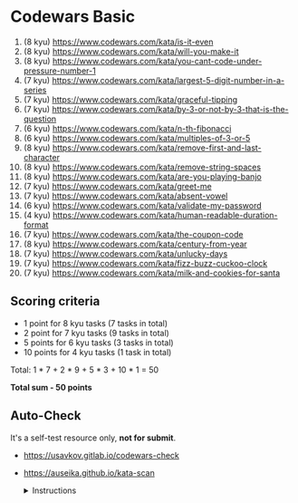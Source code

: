 # Codewars Basic

1. (8 kyu) https://www.codewars.com/kata/is-it-even
2. (8 kyu) https://www.codewars.com/kata/will-you-make-it
3. (8 kyu) https://www.codewars.com/kata/you-cant-code-under-pressure-number-1
4. (7 kyu) https://www.codewars.com/kata/largest-5-digit-number-in-a-series
5. (7 kyu) https://www.codewars.com/kata/graceful-tipping
6. (7 kyu) https://www.codewars.com/kata/by-3-or-not-by-3-that-is-the-question
7. (6 kyu) https://www.codewars.com/kata/n-th-fibonacci
8. (6 kyu) https://www.codewars.com/kata/multiples-of-3-or-5
9. (8 kyu) https://www.codewars.com/kata/remove-first-and-last-character
10. (8 kyu) https://www.codewars.com/kata/remove-string-spaces
11. (8 kyu) https://www.codewars.com/kata/are-you-playing-banjo
12. (7 kyu) https://www.codewars.com/kata/greet-me
13. (7 kyu) https://www.codewars.com/kata/absent-vowel
14. (6 kyu) https://www.codewars.com/kata/validate-my-password
15. (4 kyu) https://www.codewars.com/kata/human-readable-duration-format
16. (7 kyu) https://www.codewars.com/kata/the-coupon-code
17. (8 kyu) https://www.codewars.com/kata/century-from-year
18. (7 kyu) https://www.codewars.com/kata/unlucky-days
19. (7 kyu) https://www.codewars.com/kata/fizz-buzz-cuckoo-clock
20. (7 kyu) https://www.codewars.com/kata/milk-and-cookies-for-santa

## Scoring criteria

- 1 point for 8 kyu tasks (7 tasks in total)
- 2 point for 7 kyu tasks (9 tasks in total)
- 5 points for 6 kyu tasks (3 tasks in total)
- 10 points for 4 kyu tasks (1 task in total)

Total: 1 \* 7 + 2 \* 9 + 5 \* 3 + 10 \* 1 = 50

**Total sum - 50 points**

## Auto-Check

It's a self-test resource only, **not for submit**.

- https://usavkov.gitlab.io/codewars-check
- https://auseika.github.io/kata-scan
    <details>
    <summary>Instructions</summary>

    1. Insert the list below into cata scan input.
    <pre>
  https://www.codewars.com/kata/is-it-even
  https://www.codewars.com/kata/will-you-make-it
  https://www.codewars.com/kata/you-cant-code-under-pressure-number-1
  https://www.codewars.com/kata/largest-5-digit-number-in-a-series
  https://www.codewars.com/kata/graceful-tipping
  https://www.codewars.com/kata/by-3-or-not-by-3-that-is-the-question
  https://www.codewars.com/kata/n-th-fibonacci
  https://www.codewars.com/kata/multiples-of-3-or-5
  https://www.codewars.com/kata/remove-first-and-last-character
  https://www.codewars.com/kata/remove-string-spaces
  https://www.codewars.com/kata/are-you-playing-banjo
  https://www.codewars.com/kata/greet-me
  https://www.codewars.com/kata/absent-vowel
  https://www.codewars.com/kata/validate-my-password
  https://www.codewars.com/kata/human-readable-duration-format
  https://www.codewars.com/kata/the-coupon-code
  https://www.codewars.com/kata/century-from-year
  https://www.codewars.com/kata/unlucky-days
  https://www.codewars.com/kata/fizz-buzz-cuckoo-clock
  https://www.codewars.com/kata/milk-and-cookies-for-santa
  username
    </pre>
    2. Change `username` to your one.
    3. Click 'CHECK' to see the result.
    </details>
